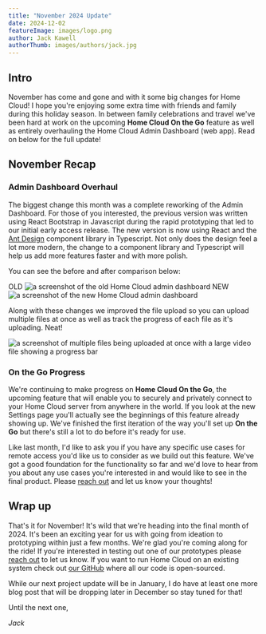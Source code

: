 ```yaml
---
title: "November 2024 Update"
date: 2024-12-02
featureImage: images/logo.png
author: Jack Kawell
authorThumb: images/authors/jack.jpg
---
```


## Intro

November has come and gone and with it some big changes for Home Cloud! I hope you're enjoying some extra time with friends and family during this holiday season. In between family celebrations and travel we've been hard at work on the upcoming **Home Cloud On the Go** feature as well as entirely overhauling the Home Cloud Admin Dashboard (web app). Read on below for the full update!

## November Recap

### Admin Dashboard Overhaul

The biggest change this month was a complete reworking of the Admin Dashboard. For those of you interested, the previous version was written using React Bootstrap in Javascript during the rapid prototyping that led to our initial early access release. The new version is now using React and the [Ant Design](https://ant.design/) component library in Typescript. Not only does the design feel a lot more modern, the change to a component library and Typescript will help us add more features faster and with more polish.

You can see the before and after comparison below:

<!-- PICTURES HERE -->
OLD
![a screenshot of the old Home Cloud admin dashboard](/images/blog/old-dashboard.png)
NEW
![a screenshot of the new Home Cloud admin dashboard](/images/blog/new-dashboard.png)

Along with these changes we improved the file upload so you can upload multiple files at once as well as track the progress of each file as it's uploading. Neat!

![a screenshot of multiple files being uploaded at once with a large video file showing a progress bar](/images/blog/better-uploads.png)

### On the Go Progress

We're continuing to make progress on **Home Cloud On the Go**, the upcoming feature that will enable you to securely and privately connect to your Home Cloud server from anywhere in the world. If you look at the new Settings page you'll actually see the beginnings of this feature already showing up. We've finished the first iteration of the way you'll set up **On the Go** but there's still a lot to do before it's ready for use.

Like last month, I'd like to ask you if you have any specific use cases for remote access you'd like us to consider as we build out this feature. We've got a good foundation for the functionality so far and we'd love to hear from you about any use cases you're interested in and would like to see in the final product. Please [reach out](/contact) and let us know your thoughts!

## Wrap up

That's it for November! It's wild that we're heading into the final month of 2024. It's been an exciting year for us with going from ideation to prototyping within just a few months. We're glad you're coming along for the ride! If you're interested in testing out one of our prototypes please [reach out](/contact) to let us know. If you want to run Home Cloud on an existing system check out [our GitHub](https://github.com/home-cloud-io) where all our code is open-sourced.

While our next project update will be in January, I do have at least one more blog post that will be dropping later in December so stay tuned for that!

Until the next one,

*Jack*
